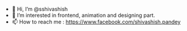 - 👋 Hi, I’m @sshivashish
- 👀 I’m interested in frontend, animation and designing part.
- 📫 How to reach me : https://www.facebook.com/shivashish.pandey

<!---
github.com/sshivashish
--->
